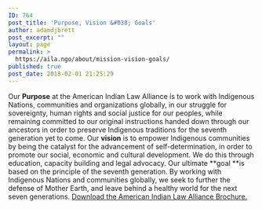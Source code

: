 ```yaml
---
ID: 764
post_title: 'Purpose, Vision &#038; Goals'
author: adamdjbrett
post_excerpt: ""
layout: page
permalink: >
  https://aila.ngo/about/mission-vision-goals/
published: true
post_date: 2018-02-01 21:25:29
---
```

Our **Purpose** at the American Indian Law Alliance is to work with Indigenous Nations, communities and organizations globally, in our struggle for sovereignty, human rights and social justice for our peoples, while remaining committed to our original instructions handed down through our ancestors in order to preserve Indigenous traditions for the seventh generation yet to come. Our **vision** is to empower Indigenous communities by being the catalyst for the advancement of self-determination, in order to promote our social, economic and cultural development. We do this through education, capacity building and legal advocacy. Our ultimate **goal **is based on the principle of the seventh generation. By working with Indigenous Nations and communities globally, we seek to further the defense of Mother Earth, and leave behind a healthy world for the next seven generations. [Download the American Indian Law Alliance Brochure.](https://aila.ngo/wp-content/uploads/2018/02/AILA-Brochure.pdf) 
